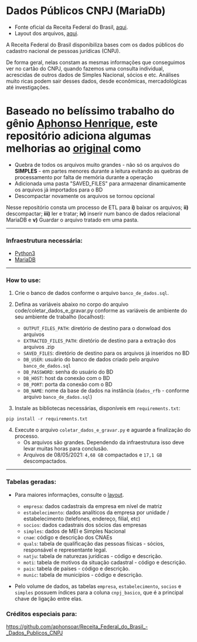 # Dados Públicos CNPJ (MariaDb)
- Fonte oficial da Receita Federal do Brasil, [aqui](https://dados.gov.br/dados/conjuntos-dados/cadastro-nacional-da-pessoa-jurdica---cnpj).
- Layout dos arquivos, [aqui](https://www.gov.br/receitafederal/dados/cnpj-metadados.pdf).

A Receita Federal do Brasil disponibiliza bases com os dados públicos do cadastro nacional de pessoas jurídicas (CNPJ). 

De forma geral, nelas constam as mesmas informações que conseguimos ver no cartão do CNPJ, quando fazemos uma consulta individual, acrescidas de outros dados de Simples Nacional, sócios e etc. Análises muito ricas podem sair desses dados, desde econômicas, mercadológicas até investigações.

# Baseado no belíssimo trabalho do gênio [Aphonso Henrique](https://github.com/aphonsoar), este repositório adiciona algumas melhorias ao [original](https://github.com/aphonsoar/Receita_Federal_do_Brasil_-_Dados_Publicos_CNPJ) como 
- Quebra de todos os arquivos muito grandes - não só os arquivos do **SIMPLES** - em partes menores durante a leitura evitando as quebras de processamento por falta de  memória durante a operação
- Adicionada uma pasta "SAVED_FILES" para armazenar dinamicamente os arquivos já importados para o BD
- Descompactar novamente os arquivos se tornou opcional

Nesse repositório consta um processo de ETL para 
**i)** baixar os arquivos; 
**ii)** descompactar; 
**iii)** ler e tratar; 
**iv)** inserir num banco de dados relacional MariaDB e 
**v)** Guardar o arquivo tratado em uma pasta.

---------------------

### Infraestrutura necessária:
- [Python3](https://www.python.org/downloads/release/python-3810/)
- [MariaDB](https://mariadb.com/products/community-server/)
  
---------------------

### How to use:
1. Crie o banco de dados conforme o arquivo `banco_de_dados.sql`.

2. Defina as variáveis abaixo no corpo do arquivo code/coletar_dados_e_gravar.py conforme as variáveis de ambiente do seu ambiente de trabalho (localhost):
   - `OUTPUT_FILES_PATH`: diretório de destino para o donwload dos arquivos
   - `EXTRACTED_FILES_PATH`: diretório de destino para a extração dos arquivos .zip
   - `SAVED_FILES`: diretório de destino para os arquivos já inseridos no BD
   - `DB_USER`: usuário do banco de dados criado pelo arquivo `banco_de_dados.sql`
   - `DB_PASSWORD`: senha do usuário do BD
   - `DB_HOST`: host da conexão com o BD 
   - `DB_PORT`: porta da conexão com o BD 
   - `DB_NAME`: nome da base de dados na instância (`dados_rfb` - conforme arquivo `banco_de_dados.sql`)

3. Instale as bibliotecas necessárias, disponíveis em `requirements.txt`:
```
pip install -r requirements.txt
```

4. Execute o arquivo `coletar_dados_e_gravar.py` e aguarde a finalização do processo.
   - Os arquivos são grandes. Dependendo da infraestrutura isso deve levar muitas horas para conclusão.
   - Arquivos de 08/05/2021: `4,68 GB` compactados e `17,1 GB` descompactados.
    
---------------------

### Tabelas geradas:
- Para maiores informações, consulte o [layout](https://www.gov.br/receitafederal/pt-br/assuntos/orientacao-tributaria/cadastros/consultas/arquivos/NOVOLAYOUTDOSDADOSABERTOSDOCNPJ.pdf).
  - `empresa`: dados cadastrais da empresa em nível de matriz
  - `estabelecimento`: dados analíticos da empresa por unidade / estabelecimento (telefones, endereço, filial, etc)
  - `socios`: dados cadastrais dos sócios das empresas
  - `simples`: dados de MEI e Simples Nacional
  - `cnae`: código e descrição dos CNAEs
  - `quals`: tabela de qualificação das pessoas físicas - sócios, responsável e representante legal.  
  - `natju`: tabela de naturezas jurídicas - código e descrição.
  - `moti`: tabela de motivos da situação cadastral - código e descrição.
  - `pais`: tabela de países - código e descrição.
  - `munic`: tabela de municípios - código e descrição.


- Pelo volume de dados, as tabelas  `empresa`, `estabelecimento`, `socios` e `simples` possuem índices para a coluna `cnpj_basico`, que é a principal chave de ligação entre elas.

### Créditos especiais para:
https://github.com/aphonsoar/Receita_Federal_do_Brasil_-_Dados_Publicos_CNPJ

